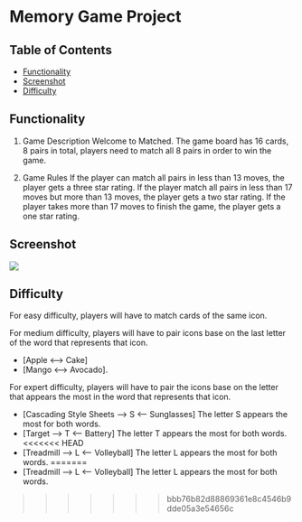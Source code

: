 # Memory Game Project

## Table of Contents

* [Functionality](#Functionality)
* [Screenshot](#Screenshot)
* [Difficulty](#Difficulty)

## Functionality

1. Game Description
Welcome to Matched. The game board has 16 cards, 8 pairs in total, players need to match all 8 pairs in order to win the game.

2. Game Rules
  If the player can match all pairs in less than 13 moves, the player gets a three star rating.
  If the player match all pairs in less than 17 moves but more than 13 moves, the player gets a two star rating.
  If the player takes more than 17 moves to finish the game, the player gets a one star rating.

## Screenshot

![](img/project1screenshot.gif)


## Difficulty
  For easy difficulty, players will have to match cards of the same icon.
  

  For medium difficulty, players will have to pair icons base on the last letter of the word that represents that icon.
  * [Apple <--> Cake]
  * [Mango <--> Avocado].


  For expert difficulty, players will have to pair the icons base on the letter that appears the most in the word that represents that icon.
  * [Cascading Style Sheets --> S <-- Sunglasses] The letter S appears the most for both words.
  * [Target --> T <-- Battery] The letter T appears the most for both words.
<<<<<<< HEAD
  * [Treadmill --> L <-- Volleyball] The letter L appears the most for both words.
=======
  * [Treadmill --> L <-- Volleyball] The letter L appears the most for both words.
>>>>>>> bbb76b82d88869361e8c4546b9dde05a3e54656c
